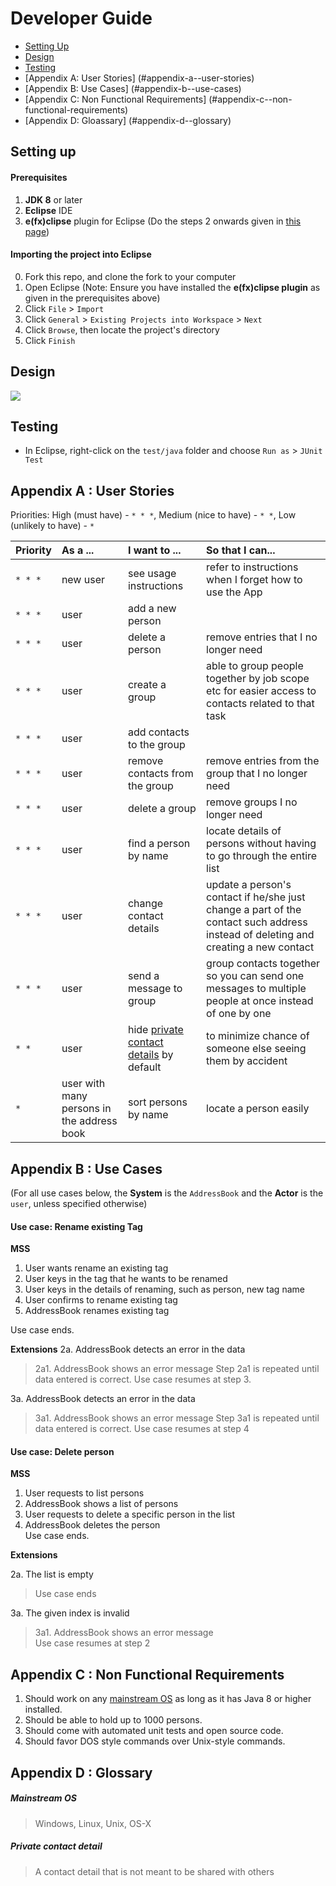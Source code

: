 # Developer Guide

* [Setting Up](#setting-up)
* [Design](#design)
* [Testing](#testing)
* [Appendix A: User Stories] (#appendix-a--user-stories)
* [Appendix B: Use Cases] (#appendix-b--use-cases)
* [Appendix C: Non Functional Requirements] (#appendix-c--non-functional-requirements)
* [Appendix D: Gloassary] (#appendix-d--glossary)

## Setting up

#### Prerequisites

1. **JDK 8** or later
2. **Eclipse** IDE
3. **e(fx)clipse** plugin for Eclipse (Do the steps 2 onwards given in
   [this page](http://www.eclipse.org/efxclipse/install.html#for-the-ambitious))


#### Importing the project into Eclipse

0. Fork this repo, and clone the fork to your computer
1. Open Eclipse (Note: Ensure you have installed the **e(fx)clipse plugin** as given in the prerequisites above)
2. Click `File` > `Import`
3. Click `General` > `Existing Projects into Workspace` > `Next`
4. Click `Browse`, then locate the project's directory
5. Click `Finish`

## Design
<img src="images/mainClassDiagram.png"/>

## Testing

* In Eclipse, right-click on the `test/java` folder and choose `Run as` > `JUnit Test`

## Appendix A : User Stories

Priorities: High (must have) - `* * *`, Medium (nice to have)  - `* *`,  Low (unlikely to have) - `*`


Priority | As a ... | I want to ... | So that I can...
-------- | :-------- | :--------- | :-----------
`* * *` | new user | see usage instructions | refer to instructions when I forget how to use the App
`* * *` | user | add a new person |
`* * *` | user | delete a person | remove entries that I no longer need
`* * *` | user | create a group | able to group people together by job scope etc for easier access to contacts related to that task
`* * *` | user | add contacts to the group | 
`* * *` | user | remove contacts from the group | remove entries from the group that I no longer need
`* * *` | user | delete a group | remove groups I no longer need
`* * *` | user | find a person by name | locate details of persons without having to go through the entire list
`* * *` | user | change contact details | update a person's contact if he/she just change a part of the contact such address instead of deleting and creating a new contact
`* * *` | user | send a message to group | group contacts together so you can send one messages to multiple people at once instead of one by one 
`* *` | user | hide [private contact details](#private-contact-detail) by default | to minimize chance of someone else seeing them by accident
`*` | user with many persons in the address book | sort persons by name | locate a person easily


## Appendix B : Use Cases

(For all use cases below, the **System** is the `AddressBook` and the **Actor** is the `user`, unless specified otherwise)

#### Use case: Rename existing Tag
**MSS**

1. User wants rename an existing tag
2. User keys in the tag that he wants to be renamed
3. User keys in the details of renaming, such as person, new tag name
4. User confirms to rename existing tag 
5. AddressBook renames existing tag
 
Use case ends.

**Extensions**
2a. AddressBook detects an error in the data
	
> 2a1. AddressBook shows an error message <no such tag>
  Step 2a1 is repeated until data entered is correct.
  Use case resumes at step 3.
  
3a. AddressBook detects an error in the data
	
> 3a1. AddressBook shows an error message <no such contact>
  Step 3a1 is repeated until data entered is correct.
  Use case resumes at step 4


#### Use case: Delete person

**MSS**

1. User requests to list persons
2. AddressBook shows a list of persons
3. User requests to delete a specific person in the list
4. AddressBook deletes the person <br>
Use case ends.

**Extensions**

2a. The list is empty

> Use case ends

3a. The given index is invalid

> 3a1. AddressBook shows an error message <br>
  Use case resumes at step 2

## Appendix C : Non Functional Requirements

1. Should work on any [mainstream OS](#mainstream-os) as long as it has Java 8 or higher installed.
2. Should be able to hold up to 1000 persons.
3. Should come with automated unit tests and open source code.
4. Should favor DOS style commands over Unix-style commands.

## Appendix D : Glossary

##### Mainstream OS

> Windows, Linux, Unix, OS-X

##### Private contact detail

> A contact detail that is not meant to be shared with others
